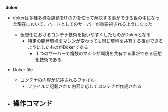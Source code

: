 **doker**

- dokerは多種多様な課題をITの力を使って解決する事ができる世の中になった現在において、ハードとしてのサーバーが重要視されるようになった
    - 仮想化におけるコンテナ技術を扱いやすくしたものがDokerとなる
        - 特定の開発環境をマシンが変わっても同じ環境を共有する事ができるようにしたものがDokerである
            - １つのサーバーで複数のマシンが環境を共有する事ができる仮想化技術である

- Doker file
    - コンテナの内容が記述されるファイル
        - ファイルに記載された内容に応じてコンテナが作成される

- 操作コマンド
    - 